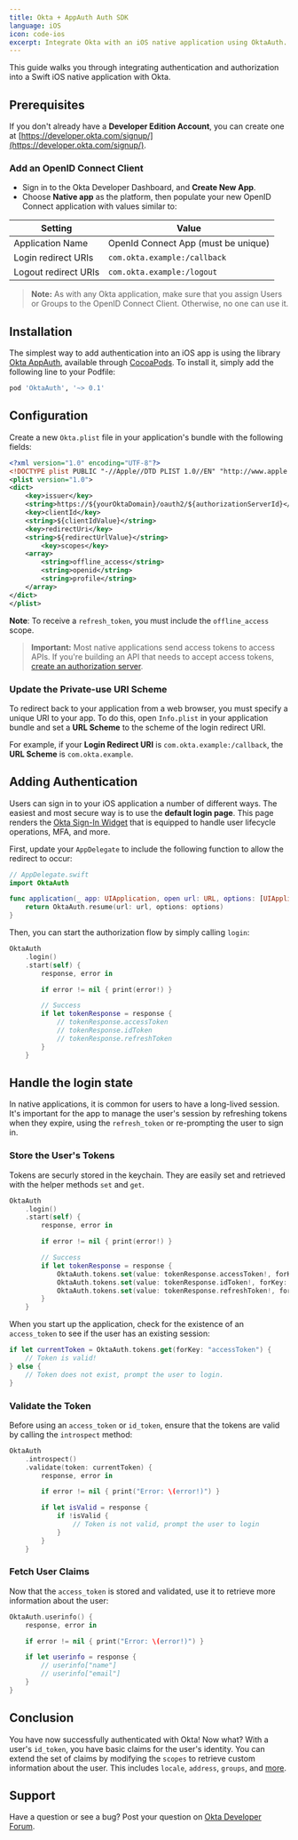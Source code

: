 ```yaml
---
title: Okta + AppAuth Auth SDK
language: iOS
icon: code-ios
excerpt: Integrate Okta with an iOS native application using OktaAuth.
---
```


This guide walks you through integrating authentication and authorization into a Swift iOS native application with Okta.

## Prerequisites

If you don't already have a **Developer Edition Account**, you can create one at [https://developer.okta.com/signup/](https://developer.okta.com/signup/).

### Add an OpenID Connect Client

* Sign in to the Okta Developer Dashboard, and **Create New App**.
* Choose **Native app** as the platform, then populate your new OpenID Connect application with values similar to:

| Setting              | Value                                               |
| -------------------  | --------------------------------------------------- |
| Application Name     | OpenId Connect App (must be unique)               |
| Login redirect URIs  | `com.okta.example:/callback`                         |
| Logout redirect URIs | `com.okta.example:/logout`                            |

> **Note:** As with any Okta application, make sure that you assign Users or Groups to the OpenID Connect Client. Otherwise, no one can use it.

## Installation

The simplest way to add authentication into an iOS app is using the library [Okta AppAuth](http://cocoapods.org/pods/OktaAuth), available through [CocoaPods](http://cocoapods.org). To install it, simply add the following line to your Podfile:

```ruby
pod 'OktaAuth', '~> 0.1'
```

## Configuration

Create a new `Okta.plist` file in your application's bundle with the following fields:

```xml
<?xml version="1.0" encoding="UTF-8"?>
<!DOCTYPE plist PUBLIC "-//Apple//DTD PLIST 1.0//EN" "http://www.apple.com/DTDs/PropertyList-1.0.dtd">
<plist version="1.0">
<dict>
	<key>issuer</key>
	<string>https://${yourOktaDomain}/oauth2/${authorizationServerId}</string>
	<key>clientId</key>
	<string>${clientIdValue}</string>
	<key>redirectUri</key>
	<string>${redirectUrlValue}</string>
        <key>scopes</key>
	<array>
		<string>offline_access</string>
		<string>openid</string>
		<string>profile</string>
	</array>
</dict>
</plist>
```

**Note**: To receive a `refresh_token`, you must include the `offline_access` scope.

> **Important:** Most native applications send access tokens to access APIs. If you're building an API that needs to accept access tokens, [create an authorization server](/docs/guides/customize-authz-server/).

### Update the Private-use URI Scheme

To redirect back to your application from a web browser, you must specify a unique URI to your app. To do this, open `Info.plist` in your application bundle and set a **URL Scheme** to the scheme of the login redirect URI.

For example, if your **Login Redirect URI** is `com.okta.example:/callback`, the **URL Scheme** is `com.okta.example`.

## Adding Authentication

Users can sign in to your iOS application a number of different ways. The easiest and most secure way is to use the **default login page**. This page renders the [Okta Sign-In Widget](/code/javascript/okta_sign-in_widget/) that is equipped to handle user lifecycle operations, MFA, and more.

First, update your `AppDelegate` to include the following function to allow the redirect to occur:

```swift
// AppDelegate.swift
import OktaAuth

func application(_ app: UIApplication, open url: URL, options: [UIApplicationOpenURLOptionsKey : Any]) -> Bool {
    return OktaAuth.resume(url: url, options: options)
}
```

Then, you can start the authorization flow by simply calling `login`:

```swift
OktaAuth
    .login()
    .start(self) {
        response, error in

        if error != nil { print(error!) }

        // Success
        if let tokenResponse = response {
            // tokenResponse.accessToken
            // tokenResponse.idToken
            // tokenResponse.refreshToken
        }
    }
```

## Handle the login state

In native applications, it is common for users to have a long-lived session. It's important for the app to manage the user's session by refreshing tokens when they expire, using the `refresh_token` or re-prompting the user to sign in.

### Store the User's Tokens

Tokens are securly stored in the keychain. They are easily set and retrieved with the helper methods `set` and `get`.

```swift
OktaAuth
    .login()
    .start(self) {
        response, error in

        if error != nil { print(error!) }

        // Success
        if let tokenResponse = response {
            OktaAuth.tokens.set(value: tokenResponse.accessToken!, forKey: "accessToken")
            OktaAuth.tokens.set(value: tokenResponse.idToken!, forKey: "idToken")
            OktaAuth.tokens.set(value: tokenResponse.refreshToken!, forKey: "refreshToken")
        }
    }
```

When you start up the application, check for the existence of an `access_token` to see if the user has an existing session:

```swift
if let currentToken = OktaAuth.tokens.get(forKey: "accessToken") {
    // Token is valid!
} else {
    // Token does not exist, prompt the user to login.
}
```

### Validate the Token

Before using an `access_token` or `id_token`, ensure that the tokens are valid by calling the `introspect` method:

```swift
OktaAuth
    .introspect()
    .validate(token: currentToken) {
        response, error in

        if error != nil { print("Error: \(error!)") }

        if let isValid = response {
            if !isValid {
                // Token is not valid, prompt the user to login
            }
        }
    }
```

### Fetch User Claims

Now that the `access_token` is stored and validated, use it to retrieve more information about the user:

```swift
OktaAuth.userinfo() {
    response, error in

    if error != nil { print("Error: \(error!)") }

    if let userinfo = response {
        // userinfo["name"]
        // userinfo["email"]
    }
}
```

## Conclusion

You have now successfully authenticated with Okta! Now what? With a user's `id_token`, you have basic claims for the user's identity. You can extend the set of claims by modifying the `scopes` to retrieve custom information about the user. This includes `locale`, `address`, `groups`, and [more](/docs/reference/api/oidc/).

## Support

Have a question or see a bug? Post your question on [Okta Developer Forum](https://devforum.okta.com/).
